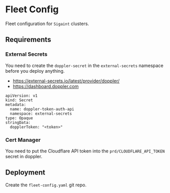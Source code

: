 # Fleet Config

Fleet configuration for `Sigaint` clusters.

## Requirements
### External Secrets
You need to create the `doppler-secret` in the `external-secrets` namespace before you deploy anything.

* https://external-secrets.io/latest/provider/doppler/
* https://dashboard.doppler.com

```
apiVersion: v1
kind: Secret
metadata:
  name: doppler-token-auth-api
  namespace: external-secrets
type: Opaque
stringData:
  dopplerToken: "<token>"
```

### Cert Manager
You need to put the Cloudflare API token into the `prd/CLOUDFLARE_API_TOKEN` secret in doppler.

## Deployment
Create the `fleet-config.yaml` git repo.